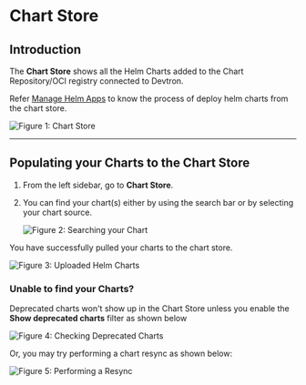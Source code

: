 # Chart Store

## Introduction

The **Chart Store** shows all the Helm Charts added to the Chart Repository/OCI registry connected to Devtron.

Refer [Manage Helm Apps](../apps/helm-apps.md) to know the process of deploy helm charts from the chart store.

![Figure 1: Chart Store](https://devtron-public-asset.s3.us-east-2.amazonaws.com/images/dashboard/charts-store-page.jpg)

---

## Populating your Charts to the Chart Store

1. From the left sidebar, go to **Chart Store**.

2. You can find your chart(s) either by using the search bar or by selecting your chart source.

    ![Figure 2: Searching your Chart](https://devtron-public-asset.s3.us-east-2.amazonaws.com/images/use-cases/oci-pull/chart-search.jpg)

You have successfully pulled your charts to the chart store.

![Figure 3: Uploaded Helm Charts](https://devtron-public-asset.s3.us-east-2.amazonaws.com/images/use-cases/oci-pull/chart-list.jpg)

### Unable to find your Charts?

Deprecated charts won't show up in the Chart Store unless you enable the **Show deprecated charts** filter as shown below

![Figure 4: Checking Deprecated Charts](https://devtron-public-asset.s3.us-east-2.amazonaws.com/images/use-cases/oci-pull/deprecated.jpg)

Or, you may try performing a chart resync as shown below:

![Figure 5: Performing a Resync](https://devtron-public-asset.s3.us-east-2.amazonaws.com/images/use-cases/oci-pull/chart-sync.jpg)

